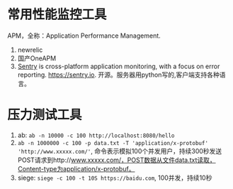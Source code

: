 # 常用性能监控工具
APM，全称：Application Performance Management. 

1. newrelic
2. 国产OneAPM
3. [Sentry](https://github.com/getsentry/sentry) is cross-platform application monitoring, with a focus on error reporting. https://sentry.io. 开源。服务器用python写的,客户端支持各种语言。


# 压力测试工具

1. ab: `ab -n 10000 -c 100 http://localhost:8080/hello`
2. `ab -n 1000000 -c 100 -p data.txt -T 'application/x-protobuf'  'http://www.xxxxx.com/'`, 命令表示模拟100个并发用户，持续300秒发送POST请求到http://www.xxxxx.com/，POST数据从文件data.txt读取，Content-type为application/x-protobuf。
3. siege: `siege -c 100 -t 10S https://baidu.com`, 100并发，持续10秒